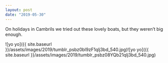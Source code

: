 ```yaml
---
layout: post
date: "2019-05-30"
---
```


On holidays in Cambrils we tried out these lovely boats, but they weren’t big enough.

![yo yo]({{ site.baseurl }}/assets/images/2019/tumblr_psbz0bl9zF1qlj3bd_540.jpg)![yo yo]({{ site.baseurl }}/assets/images/2019/tumblr_psbz08YQb21qlj3bd_540.jpg)
